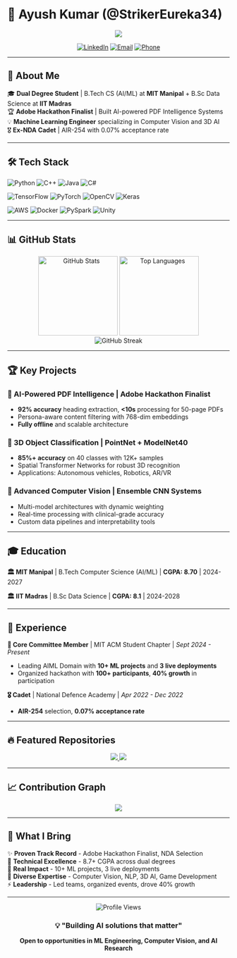 # 🚀 Ayush Kumar (@StrikerEureka34)

<div align="center">
  <img src="https://readme-typing-svg.herokuapp.com/?lines=Machine+Learning+Engineer;Computer+Vision+%26+AI+Specialist;Adobe+Hackathon+Finalist;MIT+Manipal+%7C+IIT+Madras&center=true&width=500&height=50">
</div>

<div align="center">
  
[![LinkedIn](https://img.shields.io/badge/LinkedIn-0077B5?style=for-the-badge&logo=linkedin&logoColor=white)](https://linkedin.com/in/ayush-kumar-607a382a5)
[![Email](https://img.shields.io/badge/Email-D14836?style=for-the-badge&logo=gmail&logoColor=white)](mailto:nayush2001@gmail.com)
[![Phone](https://img.shields.io/badge/Phone-25D366?style=for-the-badge&logo=whatsapp&logoColor=white)](tel:+919084673783)

</div>

---

## 🎯 About Me

🎓 **Dual Degree Student** | B.Tech CS (AI/ML) at **MIT Manipal** + B.Sc Data Science at **IIT Madras**  
🏆 **Adobe Hackathon Finalist** | Built AI-powered PDF Intelligence Systems  
💡 **Machine Learning Engineer** specializing in Computer Vision and 3D AI  
🎖️ **Ex-NDA Cadet** | AIR-254 with 0.07% acceptance rate  

---

## 🛠️ Tech Stack

![Python](https://img.shields.io/badge/Python-3776AB?style=for-the-badge&logo=python&logoColor=white)
![C++](https://img.shields.io/badge/C++-00599C?style=for-the-badge&logo=cplusplus&logoColor=white)
![Java](https://img.shields.io/badge/Java-ED8B00?style=for-the-badge&logo=java&logoColor=white)
![C#](https://img.shields.io/badge/C%23-239120?style=for-the-badge&logo=c-sharp&logoColor=white)

![TensorFlow](https://img.shields.io/badge/TensorFlow-FF6F00?style=for-the-badge&logo=tensorflow&logoColor=white)
![PyTorch](https://img.shields.io/badge/PyTorch-EE4C2C?style=for-the-badge&logo=pytorch&logoColor=white)
![OpenCV](https://img.shields.io/badge/OpenCV-27338e?style=for-the-badge&logo=OpenCV&logoColor=white)
![Keras](https://img.shields.io/badge/Keras-D00000?style=for-the-badge&logo=keras&logoColor=white)

![AWS](https://img.shields.io/badge/AWS-232F3E?style=for-the-badge&logo=amazon-aws&logoColor=white)
![Docker](https://img.shields.io/badge/Docker-2CA5E0?style=for-the-badge&logo=docker&logoColor=white)
![PySpark](https://img.shields.io/badge/Apache_Spark-FFFFFF?style=for-the-badge&logo=apachespark&logoColor=#E25A1C)
![Unity](https://img.shields.io/badge/Unity-100000?style=for-the-badge&logo=unity&logoColor=white)

---

## 📊 GitHub Stats

<div align="center">
  <img src="https://github-readme-stats.vercel.app/api?username=StrikerEureka34&show_icons=true&theme=tokyonight&hide_border=true&count_private=true" alt="GitHub Stats" height="180">
  <img src="https://github-readme-stats.vercel.app/api/top-langs/?username=StrikerEureka34&layout=compact&theme=tokyonight&hide_border=true" alt="Top Languages" height="180">
</div>

<div align="center">
  <img src="https://github-readme-streak-stats.herokuapp.com/?user=StrikerEureka34&theme=tokyonight&hide_border=true" alt="GitHub Streak">
</div>

---

## 🏆 Key Projects

### 🤖 AI-Powered PDF Intelligence | Adobe Hackathon Finalist
- **92% accuracy** heading extraction, **<10s** processing for 50-page PDFs
- Persona-aware content filtering with 768-dim embeddings
- **Fully offline** and scalable architecture

### 🧊 3D Object Classification | PointNet + ModelNet40
- **85%+ accuracy** on 40 classes with 12K+ samples
- Spatial Transformer Networks for robust 3D recognition
- Applications: Autonomous vehicles, Robotics, AR/VR

### 🎯 Advanced Computer Vision | Ensemble CNN Systems
- Multi-model architectures with dynamic weighting
- Real-time processing with clinical-grade accuracy
- Custom data pipelines and interpretability tools

---

## 🎓 Education

**🏛️ MIT Manipal** | B.Tech Computer Science (AI/ML) | **CGPA: 8.70** | 2024-2027

**🏛️ IIT Madras** | B.Sc Data Science | **CGPA: 8.1** | 2024-2028

---

## 💼 Experience

**👥 Core Committee Member** | MIT ACM Student Chapter | *Sept 2024 - Present*
- Leading AIML Domain with **10+ ML projects** and **3 live deployments**
- Organized hackathon with **100+ participants**, **40% growth** in participation

**🎖️ Cadet** | National Defence Academy | *Apr 2022 - Dec 2022*
- **AIR-254** selection, **0.07% acceptance rate**

---

## 🔥 Featured Repositories

<div align="center">
  <a href="https://github.com/StrikerEureka34/3D-Object-Classification">
    <img src="https://github-readme-stats.vercel.app/api/pin/?username=StrikerEureka34&repo=3D-Object-Classification&theme=tokyonight&hide_border=true" />
  </a>
  <a href="https://github.com/StrikerEureka34/Adobe_Hackathon_Round_1A_1B">
    <img src="https://github-readme-stats.vercel.app/api/pin/?username=StrikerEureka34&repo=Adobe_Hackathon_Round_1A_1B&theme=tokyonight&hide_border=true" />
  </a>
</div>

---

## 📈 Contribution Graph

<div align="center">
  <img src="https://github-readme-activity-graph.vercel.app/graph?username=StrikerEureka34&theme=tokyo-night&hide_border=true" />
</div>

---

## 🌟 What I Bring

✨ **Proven Track Record** - Adobe Hackathon Finalist, NDA Selection  
🎯 **Technical Excellence** - 8.7+ CGPA across dual degrees  
🚀 **Real Impact** - 10+ ML projects, 3 live deployments  
🧠 **Diverse Expertise** - Computer Vision, NLP, 3D AI, Game Development  
⚡ **Leadership** - Led teams, organized events, drove 40% growth  

---

<div align="center">
  
![Profile Views](https://komarev.com/ghpvc/?username=StrikerEureka34&style=for-the-badge&color=brightgreen)

### 💡 "Building AI solutions that matter"
**Open to opportunities in ML Engineering, Computer Vision, and AI Research**

</div>
